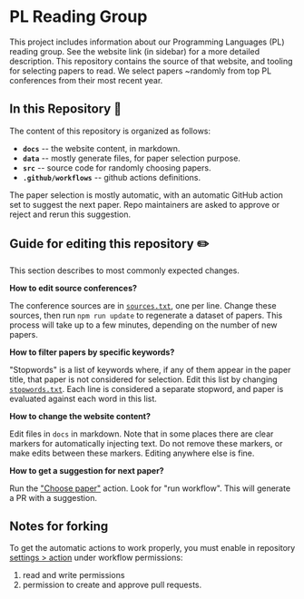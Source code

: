 # PL Reading Group

This project includes information about our Programming Languages (PL)
reading group. See the website link (in sidebar) for a more detailed
description. This repository contains the source of that website, and
tooling for selecting papers to read. We select papers ~randomly from
top PL conferences from their most recent year.

## In this Repository :wave:

The content of this repository is organized as follows:

- **`docs`** -- the website content, in markdown.
- **`data`** -- mostly generate files, for paper selection purpose.
- **`src`** -- source code for randomly choosing papers.
- **`.github/workflows`** -- github actions definitions.

The paper selection is mostly automatic, with an automatic GitHub action
set to suggest the next paper. Repo maintainers are asked to approve or
reject and rerun this suggestion.

## Guide for editing this repository :pencil2:

This section describes to most commonly expected changes.

**How to edit source conferences?**

The conference sources are in [`sources.txt`](data/sources.txt), one per
line. Change these sources, then run `npm run update` to regenerate a
dataset of papers. This process will take up to a few minutes, depending
on the number of new papers.

**How to filter papers by specific keywords?**

"Stopwords" is a list of keywords where, if any of them appear in the
paper title, that paper is not considered for selection. Edit this list
by changing [`stopwords.txt`](data/stopwords.txt). Each line is
considered a separate stopword, and paper is evaluated against each word
in this list.

**How to change the website content?**

Edit files in `docs` in markdown. Note that in some places there are
clear markers for automatically injecting text. Do not remove these
markers, or make edits between these markers. Editing anywhere else is
fine.

**How to get a suggestion for next paper?**

Run the ["Choose paper"](/actions/workflows/choose.yaml) action.
Look for "run workflow". This will generate a PR with a suggestion.

## Notes for forking

To get the automatic actions to work properly, you must enable
in repository [settings > action](settings/actions) under workflow permissions:  

1. read and write permissions
2. permission to create and approve pull requests.